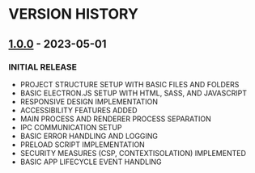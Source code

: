 # VERSION HISTORY

## [1.0.0] - 2023-05-01

### INITIAL RELEASE

- PROJECT STRUCTURE SETUP WITH BASIC FILES AND FOLDERS
- BASIC ELECTRON.JS SETUP WITH HTML, SASS, AND JAVASCRIPT
- RESPONSIVE DESIGN IMPLEMENTATION
- ACCESSIBILITY FEATURES ADDED
- MAIN PROCESS AND RENDERER PROCESS SEPARATION
- IPC COMMUNICATION SETUP
- BASIC ERROR HANDLING AND LOGGING
- PRELOAD SCRIPT IMPLEMENTATION
- SECURITY MEASURES (CSP, CONTEXTISOLATION) IMPLEMENTED
- BASIC APP LIFECYCLE EVENT HANDLING

[1.0.0]: HTTPS://GITHUB.COM/ATOMPEAR/ATOMSUITE-BOILERPLATE/RELEASES/TAG/V1.0.0
